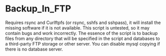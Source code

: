# Backup_In_FTP
Requires rsync and Curlftpfs (or rsync, sshfs and sshpass), it will install the missing software if it is not available.
This script is untested, so it may contain bugs and work incorrectly.
The essence of the script is to backup files from any directory that will be specified in the script and databases to a third-party FTP storage or other server. 
You can disable mysql copying if there is no database server.
